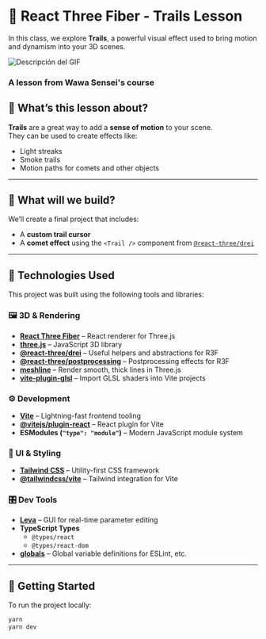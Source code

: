 # 🚀 React Three Fiber - Trails Lesson

In this class, we explore **Trails**, a powerful visual effect used to bring motion and dynamism into your 3D scenes.

![Descripción del GIF](public/gif/r3f-trails.gif)

### A lesson from **Wawa Sensei's** course

## 🎯 What’s this lesson about?

**Trails** are a great way to add a **sense of motion** to your scene.  
They can be used to create effects like:

- Light streaks
- Smoke trails
- Motion paths for comets and other objects

---

## 🧱 What will we build?

We’ll create a final project that includes:

- A **custom trail cursor**
- A **comet effect** using the `<Trail />` component from [`@react-three/drei`](https://github.com/pmndrs/drei)

---

## 🧪 Technologies Used

This project was built using the following tools and libraries:

### 🖼️ 3D & Rendering

- **[React Three Fiber](https://github.com/pmndrs/react-three-fiber)** – React renderer for Three.js
- **[three.js](https://threejs.org/)** – JavaScript 3D library
- **[@react-three/drei](https://github.com/pmndrs/drei)** – Useful helpers and abstractions for R3F
- **[@react-three/postprocessing](https://github.com/pmndrs/postprocessing)** – Postprocessing effects for R3F
- **[meshline](https://github.com/spite/THREE.MeshLine)** – Render smooth, thick lines in Three.js
- **[vite-plugin-glsl](https://github.com/UstymUkhman/vite-plugin-glsl)** – Import GLSL shaders into Vite projects

### ⚙️ Development

- **[Vite](https://vitejs.dev/)** – Lightning-fast frontend tooling
- **[@vitejs/plugin-react](https://github.com/vitejs/vite-plugin-react)** – React plugin for Vite
- **ESModules (`"type": "module"`)** – Modern JavaScript module system

### 🎨 UI & Styling

- **[Tailwind CSS](https://tailwindcss.com/)** – Utility-first CSS framework
- **[@tailwindcss/vite](https://github.com/kimcoder/tailwindcss-vite)** – Tailwind integration for Vite

### 🎛️ Dev Tools

- **[Leva](https://github.com/pmndrs/leva)** – GUI for real-time parameter editing
- **TypeScript Types**
  - `@types/react`
  - `@types/react-dom`
- **[globals](https://github.com/sindresorhus/globals)** – Global variable definitions for ESLint, etc.

---

## 🚀 Getting Started

To run the project locally:

```bash
yarn
yarn dev
```
